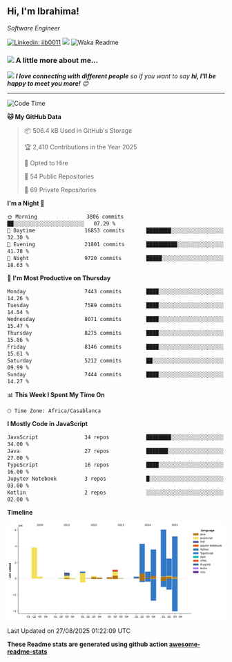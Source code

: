 <h2>Hi, I'm Ibrahima! </h2>
<p><em>Software Engineer 
</em></p>


[![Linkedin: iib0011](https://img.shields.io/badge/-iib0011-blue?style=flat-square&logo=Linkedin&logoColor=white&link=https://www.linkedin.com/in/iib0011/)](https://www.linkedin.com/in/iib0011/)
![](https://visitor-badge.glitch.me/badge?page_id=iib0011)
![Waka Readme](https://github.com/iib0011/iib0011/workflows/Waka%20Readme/badge.svg)


### <img src="https://media.giphy.com/media/VgCDAzcKvsR6OM0uWg/giphy.gif" width="50"> A little more about me...  


<img src="https://media.giphy.com/media/LnQjpWaON8nhr21vNW/giphy.gif" width="60"> <em><b>I love connecting with different people</b> so if you want to say <b>hi, I'll be happy to meet you more!</b> 😊</em>

---
<!--START_SECTION:waka-->
![Code Time](http://img.shields.io/badge/Code%20Time-5%2C364%20hrs%2037%20mins-blue)

**🐱 My GitHub Data** 

> 📦 506.4 kB Used in GitHub's Storage 
 > 
> 🏆 2,410 Contributions in the Year 2025
 > 
> 💼 Opted to Hire
 > 
> 📜 54 Public Repositories 
 > 
> 🔑 69 Private Repositories 
 > 
**I'm a Night 🦉** 

```text
🌞 Morning                3806 commits        ██░░░░░░░░░░░░░░░░░░░░░░░   07.29 % 
🌆 Daytime                16853 commits       ████████░░░░░░░░░░░░░░░░░   32.30 % 
🌃 Evening                21801 commits       ██████████░░░░░░░░░░░░░░░   41.78 % 
🌙 Night                  9720 commits        █████░░░░░░░░░░░░░░░░░░░░   18.63 % 
```
📅 **I'm Most Productive on Thursday** 

```text
Monday                   7443 commits        ████░░░░░░░░░░░░░░░░░░░░░   14.26 % 
Tuesday                  7589 commits        ████░░░░░░░░░░░░░░░░░░░░░   14.54 % 
Wednesday                8071 commits        ████░░░░░░░░░░░░░░░░░░░░░   15.47 % 
Thursday                 8275 commits        ████░░░░░░░░░░░░░░░░░░░░░   15.86 % 
Friday                   8146 commits        ████░░░░░░░░░░░░░░░░░░░░░   15.61 % 
Saturday                 5212 commits        ██░░░░░░░░░░░░░░░░░░░░░░░   09.99 % 
Sunday                   7444 commits        ████░░░░░░░░░░░░░░░░░░░░░   14.27 % 
```


📊 **This Week I Spent My Time On** 

```text
🕑︎ Time Zone: Africa/Casablanca
```

**I Mostly Code in JavaScript** 

```text
JavaScript               34 repos            ████████░░░░░░░░░░░░░░░░░   34.00 % 
Java                     27 repos            ███████░░░░░░░░░░░░░░░░░░   27.00 % 
TypeScript               16 repos            ████░░░░░░░░░░░░░░░░░░░░░   16.00 % 
Jupyter Notebook         3 repos             █░░░░░░░░░░░░░░░░░░░░░░░░   03.00 % 
Kotlin                   2 repos             ░░░░░░░░░░░░░░░░░░░░░░░░░   02.00 % 
```



**Timeline**

![Lines of Code chart](https://raw.githubusercontent.com/iib0011/iib0011/master/assets/bar_graph.png)


 Last Updated on 27/08/2025 01:22:09 UTC
<!--END_SECTION:waka-->

**These Readme stats are generated using github action [awesome-readme-stats](https://github.com/iib0011/waka-readme-stats)**
